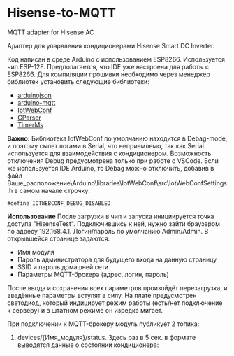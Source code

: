 # Hisense-to-MQTT
MQTT adapter for Hisense AC

Адаптер для упарвления кондиционерами Hisense Smart DC Inverter.

Код написан в среде Arduino с использованием ESP8266. Используется чип ESP-12F. Предполагается, что IDE уже настроена для работы с ESP8266. Для компиляции прошивки необходимо через менеджер библиотек установить следующие библиотеки:
- [arduinojson](https://arduinojson.org/)
- [arduino-mqtt](https://github.com/256dpi/arduino-mqtt)
- [IotWebConf](https://github.com/prampec/IotWebConf)
- [GParser](https://github.com/GyverLibs/GParser)
- [TimerMs](https://github.com/GyverLibs/TimerMs)

**Важно:**
Библиотека IotWebConf по умолчанию находится в Debag-mode, и поэтому сыпет логами в Serial, что неприемлемо, так как Serial используется для взаимодействия с кондиционером. Возможность отключения Debug предусмотрена только при работе с VSCode. Если же используется IDE Arduino, то Debag можно отключить, добавив в файл Ваше_расположение\Arduino\libraries\IotWebConf\src\IotWebConfSettings.h в самом начале строчку:

`#define IOTWEBCONF_DEBUG_DISABLED`

**Использование**
После загрузки в чип и запуска инициируется точка доступа "HisenseTest". Подключившись к ней, нужно зайти браузером по адресу 192.168.4.1. Логин/пароль по умолчанию Admin/Admin. В открывшейся странице задаются:
- Имя модуля
- Пароль администратора для будущего входа на данную страницу
- SSID и пароль домашней сети
- Параметры MQTT-брокера (адрес, логин, пароль)

После ввода и сохранения всех параметров произойдёт перезагрузка, и введённые параметры вступят в силу.
На плате предусмотрен светодиод, который индицирует режим работы (есть/нет подключение к серверу) и в штатном режиме он изредка мигает.

При подключении к MQTT-брокеру модуль публикует 2 топика:
1. devices/{Имя_модуля}/status. Здесь раз в 5 сек. в формате выводятся данные о состоянии кондиционера:
   


